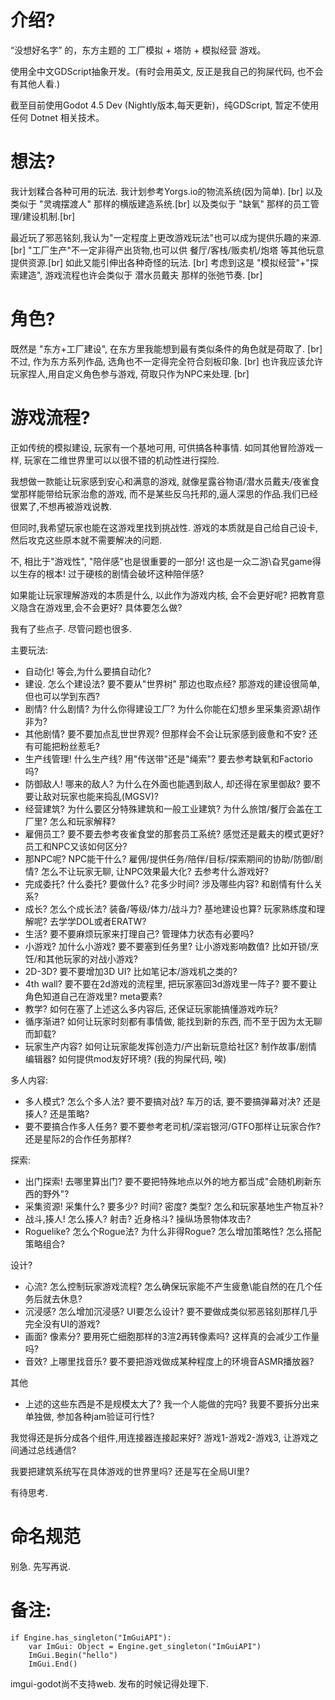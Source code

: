 # 介绍?

“没想好名字” 的，东方主题的 工厂模拟 + 塔防 + 模拟经营 游戏。

使用全中文GDScript抽象开发。(有时会用英文, 反正是我自己的狗屎代码, 也不会有其他人看.)

截至目前使用Godot 4.5 Dev (Nightly版本,每天更新)，纯GDScript, 暂定不使用任何 Dotnet 相关技术。

# 想法?

我计划糅合各种可用的玩法. 我计划参考Yorgs.io的物流系统(因为简单). [br]
以及类似于 "灵魂摆渡人" 那样的横版建造系统.[br]
以及类似于 "缺氧" 那样的员工管理/建设机制.[br]

最近玩了邪恶铭刻,我认为"一定程度上更改游戏玩法"也可以成为提供乐趣的来源.[br]
"工厂生产"不一定非得产出货物,也可以供 餐厅/客栈/贩卖机/炮塔 等其他玩意提供资源.[br]
如此又能引伸出各种奇怪的玩法.  [br]
考虑到这是 "模拟经营"+"探索建造", 游戏流程也许会类似于 潜水员戴夫 那样的张弛节奏. [br]

# 角色?

既然是 "东方+工厂建设", 在东方里我能想到最有类似条件的角色就是荷取了. [br]
不过, 作为东方系列作品, 选角也不一定得完全符合刻板印象. [br]
也许我应该允许玩家捏人,用自定义角色参与游戏, 荷取只作为NPC来处理. [br]


# 游戏流程?

正如传统的模拟建设, 玩家有一个基地可用, 可供搞各种事情. 如同其他冒险游戏一样, 玩家在二维世界里可以以很不错的机动性进行探险.

我想做一款能让玩家感到安心和满意的游戏, 就像星露谷物语/潜水员戴夫/夜雀食堂那样能带给玩家治愈的游戏, 而不是某些反乌托邦的,逼人深思的作品.我们已经很累了,不想再被游戏说教.

但同时,我希望玩家也能在这游戏里找到挑战性. 游戏的本质就是自己给自己设卡, 然后攻克这些原本就不需要解决的问题.

不, 相比于"游戏性", "陪伴感"也是很重要的一部分! 这也是一众二游\旮旯game得以生存的根本! 过于硬核的剧情会破坏这种陪伴感?

如果能让玩家理解游戏的本质是什么, 以此作为游戏内核, 会不会更好呢? 把教育意义隐含在游戏里,会不会更好? 具体要怎么做?

我有了些点子. 尽管问题也很多.

主要玩法:
- 自动化! 等会,为什么要搞自动化?
- 建设. 怎么个建设法? 要不要从"世界树" 那边也取点经? 那游戏的建设很简单,但也可以学到东西?
- 剧情? 什么剧情? 为什么你得建设工厂? 为什么你能在幻想乡里采集资源\胡作非为? 
- 其他剧情? 要不要加点乱世世界观? 但那样会不会让玩家感到疲惫和不安? 还有可能把粉丝惹毛?
- 生产线管理! 什么生产线? 用"传送带"还是"绳索"? 要去参考缺氧和Factorio吗?
- 防御敌人! 哪来的敌人? 为什么在外面也能遇到敌人, 却还得在家里御敌? 要不要让敌对玩家也能来捣乱(MGSV)?
- 经营建筑? 为什么要区分特殊建筑和一般工业建筑? 为什么旅馆/餐厅会盖在工厂里? 怎么和玩家解释?
- 雇佣员工? 要不要去参考夜雀食堂的那套员工系统? 感觉还是戴夫的模式更好? 员工和NPC又该如何区分?
- 那NPC呢? NPC能干什么? 雇佣/提供任务/陪伴/目标/探索期间的协助/防御/剧情? 怎么不让玩家无聊, 让NPC效果最大化? 去参考什么游戏好?
- 完成委托? 什么委托? 要做什么? 花多少时间? 涉及哪些内容? 和剧情有什么关系?
- 成长? 怎么个成长法? 装备/等级/体力/战斗力? 基地建设也算? 玩家熟练度和理解呢? 去学学DOL或者ERATW?
- 生活? 要不要麻烦玩家来打理自己? 管理体力状态有必要吗?
- 小游戏? 加什么小游戏? 要不要塞到任务里? 让小游戏影响数值? 比如开锁/烹饪/和其他玩家的对战小游戏?
- 2D-3D? 要不要增加3D UI? 比如笔记本/游戏机之类的?
- 4th wall? 要不要在2d游戏的流程里, 把玩家塞回3d游戏里一阵子? 要不要让角色知道自己在游戏里? meta要素?
- 教学? 如何在塞了上述这么多内容后, 还保证玩家能搞懂游戏咋玩?
- 循序渐进? 如何让玩家时刻都有事情做, 能找到新的东西, 而不至于因为太无聊而卸载?
- 玩家生产内容? 如何让玩家能发挥创造力/产出新玩意给社区? 制作故事/剧情编辑器? 如何提供mod友好环境? (我的狗屎代码, 唉)

多人内容:
- 多人模式? 怎么个多人法? 要不要搞对战? 车万的话, 要不要搞弹幕对决? 还是揍人? 还是策略?
- 要不要搞合作多人任务? 要不要参考老司机/深岩银河/GTFO那样让玩家合作? 还是星际2的合作任务那样?

探索:
- 出门探索! 去哪里算出门? 要不要把特殊地点以外的地方都当成"会随机刷新东西的野外"?
- 采集资源! 采集什么? 要多少? 时间? 密度? 类型? 怎么和玩家基地生产物互补?
- 战斗,揍人! 怎么揍人? 射击? 近身格斗? 操纵场景物体攻击?
- Roguelike? 怎么个Rogue法? 为什么非得Rogue? 怎么增加策略性? 怎么搭配策略组合? 

设计?
- 心流? 怎么控制玩家游戏流程? 怎么确保玩家能不产生疲惫\能自然的在几个任务后就去休息?
- 沉浸感? 怎么增加沉浸感? UI要怎么设计? 要不要做成类似邪恶铭刻那样几乎完全没有UI的游戏?
- 画面? 像素分? 要用死亡细胞那样的3渲2再转像素吗? 这样真的会减少工作量吗?
- 音效? 上哪里找音乐? 要不要把游戏做成某种程度上的环境音ASMR播放器?

其他
- 上述的这些东西是不是规模太大了? 我一个人能做的完吗? 我要不要拆分出来单独做, 参加各种jam验证可行性?

我觉得还是拆分成各个组件,用连接器连接起来好? 游戏1-游戏2-游戏3, 让游戏之间通过总线通信?

我要把建筑系统写在具体游戏的世界里吗? 还是写在全局UI里?

有待思考.

# 命名规范

别急. 先写再说.




# 备注:

```gdscript
if Engine.has_singleton("ImGuiAPI"):
	var ImGui: Object = Engine.get_singleton("ImGuiAPI")
	ImGui.Begin("hello")
	ImGui.End()
```
imgui-godot尚不支持web. 发布的时候记得处理下.
